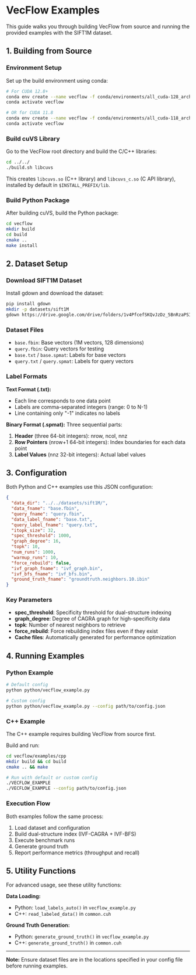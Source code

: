 # VecFlow Examples

This guide walks you through building VecFlow from source and running the provided examples with the SIFT1M dataset.

## 1. Building from Source

### Environment Setup
Set up the build environment using conda:

```bash
# For CUDA 12.8+
conda env create --name vecflow -f conda/environments/all_cuda-128_arch-x86_64.yaml
conda activate vecflow

# OR for CUDA 11.8
conda env create --name vecflow -f conda/environments/all_cuda-118_arch-x86_64.yaml
conda activate vecflow
```

### Build cuVS Library
Go to the VecFlow root directory and build the C/C++ libraries:

```bash
cd ../../
./build.sh libcuvs
```

This creates `libcuvs.so` (C++ library) and `libcuvs_c.so` (C API library), installed by default in `$INSTALL_PREFIX/lib`.

### Build Python Package
After building cuVS, build the Python package:

```bash
cd vecflow
mkdir build
cd build
cmake ..
make install
```

## 2. Dataset Setup

### Download SIFT1M Dataset

Install gdown and download the dataset:

```bash
pip install gdown
mkdir -p datasets/sift1M
gdown https://drive.google.com/drive/folders/1v4PfcefSKQvJzDz_5BnRzaPSIk4CEQ_S?usp=sharing -O datasets/ --folder
```

### Dataset Files
- `base.fbin`: Base vectors (1M vectors, 128 dimensions)
- `query.fbin`: Query vectors for testing
- `base.txt` / `base.spmat`: Labels for base vectors
- `query.txt` / `query.spmat`: Labels for query vectors

### Label Formats

**Text Format (.txt):**
- Each line corresponds to one data point
- Labels are comma-separated integers (range: 0 to N-1)
- Line containing only "-1" indicates no labels

**Binary Format (.spmat):**
Three sequential parts:
1. **Header** (three 64-bit integers): nrow, ncol, nnz
2. **Row Pointers** (nrow+1 64-bit integers): Index boundaries for each data point
3. **Label Values** (nnz 32-bit integers): Actual label values

## 3. Configuration

Both Python and C++ examples use this JSON configuration:

```json
{
  "data_dir": "../../datasets/sift1M/",
  "data_fname": "base.fbin",
  "query_fname": "query.fbin",
  "data_label_fname": "base.txt",
  "query_label_fname": "query.txt",
  "itopk_size": 32,
  "spec_threshold": 1000,
  "graph_degree": 16,
  "topk": 10,
  "num_runs": 1000,
  "warmup_runs": 10,
  "force_rebuild": false,
  "ivf_graph_fname": "ivf_graph.bin",
  "ivf_bfs_fname": "ivf_bfs.bin",
  "ground_truth_fname": "groundtruth.neighbors.10.ibin"
}
```

### Key Parameters
- **spec_threshold**: Specificity threshold for dual-structure indexing
- **graph_degree**: Degree of CAGRA graph for high-specificity data
- **topk**: Number of nearest neighbors to retrieve
- **force_rebuild**: Force rebuilding index files even if they exist
- **Cache files**: Automatically generated for performance optimization

## 4. Running Examples

### Python Example

```bash
# Default config
python python/vecflow_example.py

# Custom config
python python/vecflow_example.py --config path/to/config.json
```

### C++ Example

The C++ example requires building VecFlow from source first.

Build and run:

```bash
cd vecflow/examples/cpp
mkdir build && cd build
cmake .. && make

# Run with default or custom config
./VECFLOW_EXAMPLE
./VECFLOW_EXAMPLE --config path/to/config.json
```

### Execution Flow
Both examples follow the same process:
1. Load dataset and configuration
2. Build dual-structure index (IVF-CAGRA + IVF-BFS)
3. Execute benchmark runs
4. Generate ground truth
5. Report performance metrics (throughput and recall)

## 5. Utility Functions

For advanced usage, see these utility functions:

**Data Loading:**
- Python: `load_labels_auto()` in `vecflow_example.py`
- C++: `read_labeled_data()` in `common.cuh`

**Ground Truth Generation:**
- Python: `generate_ground_truth()` in `vecflow_example.py`
- C++: `generate_ground_truth()` in `common.cuh`

---

**Note:** Ensure dataset files are in the locations specified in your config file before running examples.
